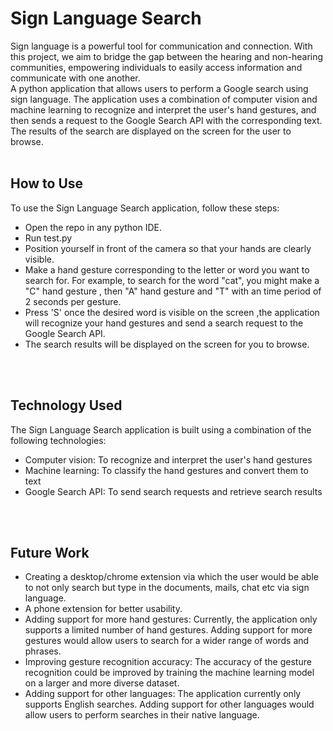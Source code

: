 
# Sign Language Search
Sign language is a powerful tool for communication and connection. With this project, we aim to bridge the gap between the hearing and non-hearing communities, empowering individuals to easily access information and communicate with one another. <br>
A python application that allows users to perform a Google search using sign language. The application uses a combination of computer vision and machine learning to recognize and interpret the user's hand gestures, and then sends a request to the Google Search API with the corresponding text. The results of the search are displayed on the screen for the user to browse.
<br>
<br>
## How to Use
To use the Sign Language Search application, follow these steps:

- Open the repo in any python IDE.
- Run test.py
- Position yourself in front of the camera so that your hands are clearly visible.
- Make a hand gesture corresponding to the letter or word you want to search for. For example, to search for the word "cat", you might make a "C" hand gesture , then "A" hand gesture and "T" with an time period of 2 seconds per gesture.
- Press 'S' once the desired word is visible on the screen ,the application will recognize your hand gestures and send a search request to the Google Search API.
- The search results will be displayed on the screen for you to browse.

<br>
<br>

## Technology Used
The Sign Language Search application is built using a combination of the following technologies:

- Computer vision: To recognize and interpret the user's hand gestures
- Machine learning: To classify the hand gestures and convert them to text
- Google Search API: To send search requests and retrieve search results

<br>
<br>

## Future Work


- Creating a desktop/chrome extension via which the user would be able to not only search but type in the documents, mails, chat etc via sign language.
- A phone extension for better usability.
- Adding support for more hand gestures: Currently, the application only supports a limited number of hand gestures. Adding support for more gestures would allow users to search for a wider range of words and phrases.
- Improving gesture recognition accuracy: The accuracy of the gesture recognition could be improved by training the machine learning model on a larger and more diverse dataset.
- Adding support for other languages: The application currently only supports English searches. Adding support for other languages would allow users to perform searches in their native language.
